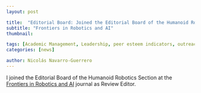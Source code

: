```yaml
---
layout: post

title:  "Editorial Board: Joined the Editorial Board of the Humanoid Robotics Section"
subtitle: "Frontiers in Robotics and AI"
thumbnail: 

tags: [Academic Management, Leadership, peer esteem indicators, outreach, Editorial Board]
categories: [news]

author: Nicolás Navarro-Guerrero
---
```

I joined the Editorial Board of the Humanoid Robotics Section at the <a href="https://www.frontiersin.org/journals/robotics-and-ai/sections/humanoid-robotics" target="_blank">Frontiers in Robotics and AI</a> journal as Review Editor.

<!--more-->

